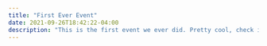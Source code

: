 ```yaml
---
title: "First Ever Event"
date: 2021-09-26T18:42:22-04:00
description: "This is the first event we ever did. Pretty cool, check it out."
---
```


